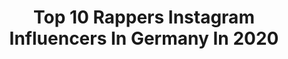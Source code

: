 ---
title: Top 10 Rappers Instagram Influencers In Germany In 2020
description: >-
  Find top rappers Instagram influencers in Germany in 2020. Most popular hashtags: #tiktok #lumaraa #2020 #deutschrap.
platform: Instagram
profiles:
  - username: "marash_official"
    fullname: >-
      Marash Pulaj
    location: "Germany"
    followers: 11066
    engagement: 825
    commentsToLikes: 0.046538
    avatar: "https://scontent-ams4-1.cdninstagram.com/v/t51.2885-19/s320x320/66272221_2269009313215943_8320174026920034304_n.jpg?_nc_ht=scontent-ams4-1.cdninstagram.com&_nc_ohc=gxUvLqUtLf4AX8Ab9X_&oh=dbde4f665dd4eec09a4b2f584b007ca1&oe=5EB7F57D"
    verified: true
    hashtags: "#ad, #debianwedding, #findyourfusion, #anzeige"
  - username: "bbymutha"
    fullname: >-
      bootyholisha.
    location: "Germany"
    followers: 53969
    engagement: 520
    commentsToLikes: 0.020870
    avatar: "https://scontent-lhr8-1.cdninstagram.com/v/t51.2885-19/s320x320/76997703_598230754053211_1947464568598953984_n.jpg?_nc_ht=scontent-lhr8-1.cdninstagram.com&_nc_ohc=xZhqfDISh6gAX8RLp1p&oh=2ea605d9abc34efb247e65571f6c2d1d&oe=5EB99379"
    verified: false
    hashtags: "#adidassuperstar, #snobshots"
  - username: "primakova_papi"
    fullname: >-
      LCone // Livio Carlin
    location: "Germany"
    followers: 8227
    engagement: 1352
    commentsToLikes: 0.011146
    avatar: "https://scontent-amt2-1.cdninstagram.com/v/t51.2885-19/s320x320/82021900_594457107770561_5392648232620785664_n.jpg?_nc_ht=scontent-amt2-1.cdninstagram.com&_nc_ohc=RLw59EZA2vAAX8iSbzv&oh=0c4ecac1b1987305a5ab29d70203790c&oe=5EBAB1C3"
    verified: true
    hashtags: "#glow, #up, #diebeichte"
  - username: "bensalomo_official"
    fullname: >-
      BEN SALOMO
    location: "Germany"
    followers: 9953
    engagement: 1097
    commentsToLikes: 0.023883
    avatar: "https://scontent-lhr8-1.cdninstagram.com/v/t51.2885-19/s320x320/14553339_830336407069014_1614359678353932288_a.jpg?_nc_ht=scontent-lhr8-1.cdninstagram.com&_nc_ohc=-LXPb1pA0-wAX_QjaA2&oh=1413a73b07c73bc4499f4369d86e2d3b&oe=5EB973DA"
    verified: false
    hashtags: "#parkamgleisdreieck, #berlin, #bensalomo, #ontherun"
  - username: "derasiate"
    fullname: >-
      Der Asiate 🇩🇪🇻🇳
    location: "Germany"
    followers: 37253
    engagement: 362
    commentsToLikes: 0.024751
    avatar: "https://scontent-ams4-1.cdninstagram.com/v/t51.2885-19/s320x320/90088970_2735548363395908_490889782403006464_n.jpg?_nc_ht=scontent-ams4-1.cdninstagram.com&_nc_ohc=4r-WximbAgQAX-ngjTS&oh=692766ec41dfbb38fda3805af937c2b3&oe=5EBAC66D"
    verified: true
    hashtags: "#rapper, #friends, #asiate, #leipzig"
  - username: "ajedondada"
    fullname: >-
      AJÉ 🔥
    location: "Germany"
    followers: 27706
    engagement: 523
    commentsToLikes: 0.021128
    avatar: "https://scontent-lhr8-1.cdninstagram.com/v/t51.2885-19/s320x320/90315601_153231992579582_644833642358505472_n.jpg?_nc_ht=scontent-lhr8-1.cdninstagram.com&_nc_ohc=GA1sSdMKQh8AX_EFein&oh=03aa9adc81d9f36324943d96d4e9ad30&oe=5EB97042"
    verified: true
    hashtags: "#trap, #hagakure, #acab, #allesfotzen"
  - username: "blizz_official"
    fullname: >-
      Blizz Official
    location: "Germany"
    followers: 3048
    engagement: 1991
    commentsToLikes: 0.147863
    avatar: "https://scontent-lhr8-1.cdninstagram.com/v/t51.2885-19/s320x320/65636940_441724833225594_2552454370583117824_n.jpg?_nc_ht=scontent-lhr8-1.cdninstagram.com&_nc_ohc=K7teFE1TDewAX_St2qY&oh=309c4170128139a2b2ec138477741ce6&oe=5EB86CDC"
    verified: false
    hashtags: "#rapper, #dienstag, #feld, #bleibtzuhause"
  - username: "lilbaliilofficail"
    fullname: >-
      Lil Baliil🦁Real Warya
    location: "Germany"
    followers: 84973
    engagement: 126
    commentsToLikes: 0.031965
    avatar: "https://scontent-lhr8-1.cdninstagram.com/v/t51.2885-19/s320x320/91232716_1120195081646264_1650576006529941504_n.jpg?_nc_ht=scontent-lhr8-1.cdninstagram.com&_nc_ohc=z6RwaxB3T9wAX85gfUR&oh=0c2d7323d8780b405b72384876615ecf&oe=5EBBFE53"
    verified: false
    hashtags: "#tiktok, #blackday, #somalimusictotheworld, #feekeyow"
  - username: "jc.vittorelli.ink"
    fullname: >-
      Jessica C. Vittorelli
    location: "Germany"
    followers: 5208
    engagement: 634
    commentsToLikes: 0.041373
    avatar: "https://scontent-ams4-1.cdninstagram.com/v/t51.2885-19/s320x320/45806870_1117394195095961_5831724285479092224_n.jpg?_nc_ht=scontent-ams4-1.cdninstagram.com&_nc_ohc=f1jlefmtJw8AX-Q5LZO&oh=c78eb845d4dd128c4a9464bcf2f68d8a&oe=5EBDA06B"
    verified: false
    hashtags: "#realisticdove, #realisticdotwork, #ornoir, #cheyenne"
  - username: "modouzi"
    fullname: >-
      Mo Douzi
    location: "Germany"
    followers: 134249
    engagement: 255
    commentsToLikes: 0.007607
    avatar: "https://scontent-lhr8-1.cdninstagram.com/v/t51.2885-19/s320x320/83482971_2997317937049289_8669285177945489408_n.jpg?_nc_ht=scontent-lhr8-1.cdninstagram.com&_nc_ohc=5cFEkFXpACIAX_BA5oQ&oh=ee1d78ec347a94451b0fe1aeb0537c2e&oe=5EBAEC73"
    verified: false
    hashtags: "#wow, #soon, #og, #realtalk"
---